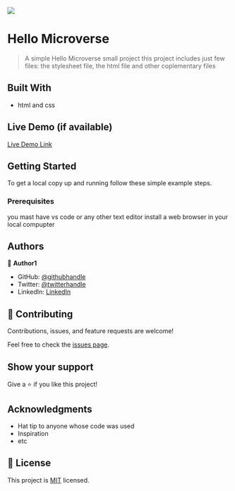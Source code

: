 ![](https://img.shields.io/badge/Microverse-blueviolet)

# Hello Microverse

> A simple  Hello Microverse small project this project includes just few files: the stylesheet file, the html file and other coplementary files 


## Built With

- html and css

## Live Demo (if available)

[Live Demo Link](https://livedemo.com)


## Getting Started

To get a local copy up and running follow these simple example steps.

### Prerequisites
you mast have vs code or any other text editor
install a web browser in your local compupter



## Authors

👤 **Author1**

- GitHub: [@githubhandle](https://github.com/GloireIrenge)
- Twitter: [@twitterhandle](https://twitter.com/mufungizigloire1)
- LinkedIn: [LinkedIn](https://linkedin.com/in/mufungizigloire)


## 🤝 Contributing

Contributions, issues, and feature requests are welcome!

Feel free to check the [issues page](../../issues/).

## Show your support

Give a ⭐️ if you like this project!

## Acknowledgments

- Hat tip to anyone whose code was used
- Inspiration
- etc

## 📝 License

This project is [MIT](./MIT.md) licensed.
